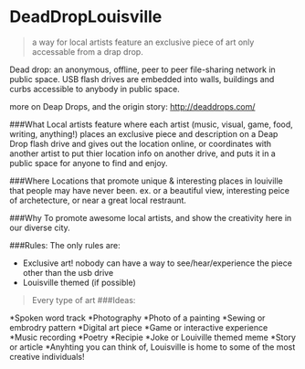 DeadDropLouisville
==================

>a  way for local artists feature an exclusive piece of art only accessable from a drap drop.

Dead drop: an anonymous, offline, peer to peer file-sharing network in public space. USB flash drives are embedded into walls, buildings and curbs accessible to anybody in public space. 

more on Deap Drops, and the origin story: http://deaddrops.com/

###What
Local artists feature where each artist (music, visual, game, food, writing, anything!) places an exclusive piece and description on a Deap Drop flash drive and gives out the location online, or coordinates with another artist to put thier location info on another drive, and puts it in a public space for anyone to find and enjoy.


###Where
Locations that promote unique & interesting places in louiville that people may have never been.
ex. or a beautiful view, interesting peice of archetecture, or near a great local restraunt.

###Why
To promote awesome local artists, and show the creativity here in our diverse city.

###Rules:
The only rules are:
- Exclusive art! nobody can have a way to see/hear/experience the piece other than the usb drive
- Louisville themed (if possible)

>Every type of art
###Ideas:

*Spoken word track
*Photography
*Photo of a painting
*Sewing or embrodry pattern
*Digital art piece
*Game or interactive experience
*Music recording
*Poetry
*Recipie
*Joke or Louiville themed meme
*Story or article
*Anyhting you can think of, Louisville is home to some of the most creative individuals!
